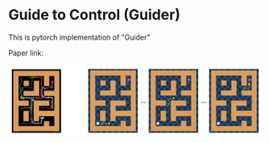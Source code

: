 # Guide to Control (Guider)

This is pytorch implementation of "Guider"

Paper link:

![Alt text](image.png)